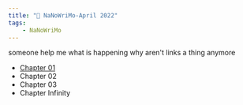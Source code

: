 ```yaml
---
title: "🌱 NaNoWriMo-April 2022"
tags: 
	- NaNoWriMo
---
```


someone help me what is happening why aren't links a thing anymore

- [Chapter 01](Chapter-01.md)
- Chapter 02
- Chapter 03
- Chapter Infinity